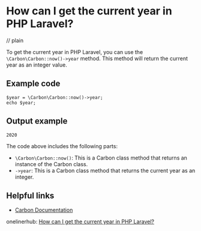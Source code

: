 # How can I get the current year in PHP Laravel?
// plain

To get the current year in PHP Laravel, you can use the `\Carbon\Carbon::now()->year` method. This method will return the current year as an integer value.

## Example code

```
$year = \Carbon\Carbon::now()->year;
echo $year;
```

## Output example

```
2020
```

The code above includes the following parts:
* `\Carbon\Carbon::now()`: This is a Carbon class method that returns an instance of the Carbon class.
* `->year`: This is a Carbon class method that returns the current year as an integer.

## Helpful links
* [Carbon Documentation](https://carbon.nesbot.com/docs/)

onelinerhub: [How can I get the current year in PHP Laravel?](https://onelinerhub.com/php-laravel/how-can-i-get-the-current-year-in-php-laravel)